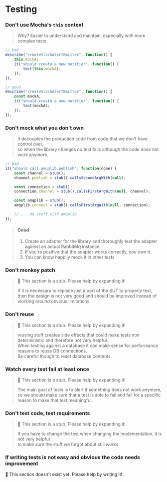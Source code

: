 # Testing

### Don't use **Mocha's **`this`** context**

> Why? Easier to understand and maintain, especially with more complex tests

```javascript
// bad
describe("createSlackAlertEmitter", function() {
    this.mockA;
    it("should create a new notifier", function() {
        test(this.mockA);
    });
});

// good
describe("createSlackAlertEmitter", function() {
    const mockA;
    it("should create a new notifier", function() {
        test(mockA);
    });
});
```

### Don't mock what you don't own

> It decouples the production code from code that we don't have control over,  
> so when the library changes no test fails although the code does not work anymore.

```javascript
// bad
it("should call amqplib.publish", function(done) {
    const channel = stub();
    channel.publish = stub().callsSecondArgWith(null);

    const connection = stub();
    connection.channel = stub().callsFirstArgWith(null, channel);

    const amqplib = stub();
    amqplib.connect = stub().callsFirstArgWith(null, connection);

    // ... do stuff with amqplib
});
```

> #### Good
>
> 1. Create an adapter for the library and thoroughly test the adapter against an actual RabbitMq instance.
> 2. If you're positive that the adapter works correctly, you own it.
> 3. You can know happily mock it in other tests

### Don't monkey patch

> 🚧 This section is a stub. Please help by expanding it!
>
> If it is necessary to replace just a part of the SUT to properly test,  
> then the design is not very good and should be improved instead of working around obvious limitations.

### Don't reuse

> 🚧 This section is a stub. Please help by expanding it!
>
> reusing stuff creates side effects that could make tests non deterministic and therefore not very helpful.  
> When testing against a database it can make sense for performance reasons to reuse DB connections.  
> Be careful though to reset database contents.

### Watch every test fail at least once

> 🚧 This section is a stub. Please help by expanding it!
>
> The main goal of tests is to alert if something does not work anymore,  
> so we should make sure that a test is able to fail and fail for a specific reason to make that test meaningful.

### Don't test code, test requirements

> 🚧 This section is a stub. Please help by expanding it!
>
> If you have to change the test when changing the implementation, it is not very helpful  
> to make sure the stuff we forgot about still works.

### If writing tests is not easy and obvious the code needs improvement

🚧 This section doesn't exist yet. Please help by writing it!



